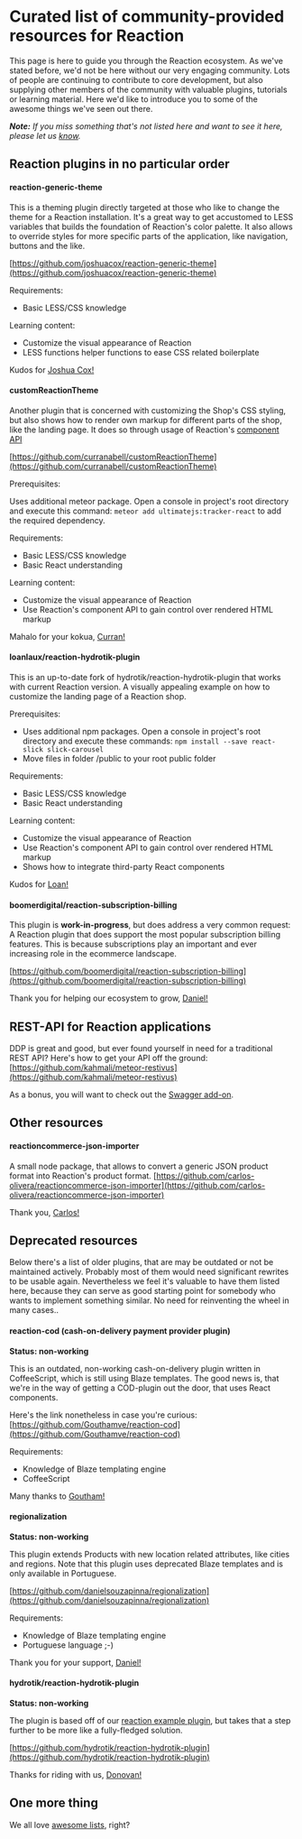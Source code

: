 # Curated list of community-provided resources for Reaction

This page is here to guide you through the Reaction ecosystem. As we've stated before, we'd not be here without our very engaging community. Lots of people are continuing to contribute to core development, but also supplying other members of the community with valuable plugins, tutorials or learning material. Here we'd like to introduce you to some of the awesome things we've seen out there.

_**Note:** If you miss something that's not listed here and want to see it here, please let us [know](mailto:hello@reactioncommerce.com)._

## Reaction plugins in no particular order

#### reaction-generic-theme

This is a theming plugin directly targeted at those who like to change the theme for a Reaction installation. It's a great way to get accustomed to LESS variables that builds the foundation of Reaction's color palette. It also allows to override styles for more specific parts of the application, like navigation, buttons and the like.

[https://github.com/joshuacox/reaction-generic-theme](https://github.com/joshuacox/reaction-generic-theme)

Requirements:
- Basic LESS/CSS knowledge

Learning content:
- Customize the visual appearance of Reaction
- LESS functions helper functions to ease CSS related boilerplate

Kudos for [Joshua Cox!](https://github.com/joshuacox)


#### customReactionTheme

Another plugin that is concerned with customizing the Shop's CSS styling, but also shows how to render own markup for different parts of the shop, like the landing page. It does so through usage of Reaction's [component API](http://api.docs.reactioncommerce.com/Components.html)

[https://github.com/curranabell/customReactionTheme](https://github.com/curranabell/customReactionTheme)


Prerequisites:

Uses additional meteor package. Open a console in project's root directory and execute this command: `meteor add ultimatejs:tracker-react` to add the required dependency.


Requirements:
- Basic LESS/CSS knowledge
- Basic React understanding

Learning content:
- Customize the visual appearance of Reaction
- Use Reaction's component API to gain control over rendered HTML markup

Mahalo for your kokua, [Curran!](https://github.com/curranabell)


#### loanlaux/reaction-hydrotik-plugin

This is an up-to-date fork of hydrotik/reaction-hydrotik-plugin that works with current Reaction version. A visually appealing example on how to customize the landing page of a Reaction shop.

Prerequisites:

- Uses additional npm packages. Open a console in project's root directory and execute these commands: `npm install --save react-slick slick-carousel`
- Move files in folder <plugin-dir>/public to your root public folder

Requirements:
- Basic LESS/CSS knowledge
- Basic React understanding

Learning content:
- Customize the visual appearance of Reaction
- Use Reaction's component API to gain control over rendered HTML markup
- Shows how to integrate third-party React components

Kudos for [Loan!](https://github.com/loanlaux)

#### boomerdigital/reaction-subscription-billing

This plugin is **work-in-progress**, but does address a very common request: A Reaction  plugin that does support the most popular subscription billing features. This is because subscriptions play an important and ever increasing role in the ecommerce landscape.

[https://github.com/boomerdigital/reaction-subscription-billing](https://github.com/boomerdigital/reaction-subscription-billing)

Thank you for helping our ecosystem to grow, [Daniel!](https://github.com/dhonig)

## REST-API for Reaction applications
DDP is great and good, but ever found yourself in need for a traditional REST API? Here's how to get your API off the ground:
[https://github.com/kahmali/meteor-restivus](https://github.com/kahmali/meteor-restivus)

As a bonus, you will want to check out the [Swagger add-on](https://github.com/apinf/restivus-swagger).


## Other resources

#### reactioncommerce-json-importer
A small node package, that allows to convert a generic JSON product format into Reaction's product format.
[https://github.com/carlos-olivera/reactioncommerce-json-importer](https://github.com/carlos-olivera/reactioncommerce-json-importer)

Thank you, [Carlos!](https://github.com/carlos-olivera)

## Deprecated resources
Below there's a list of older plugins, that are may be outdated or not be maintained actively. Probably most of them would need significant rewrites to be usable again. Nevertheless we feel it's valuable to have them listed here, because they can serve as good starting point for somebody who wants to implement something similar. No need for reinventing the wheel in many cases..



#### reaction-cod (cash-on-delivery payment provider plugin)
**Status: non-working**

This is an outdated, non-working cash-on-delivery plugin written in CoffeeScript, which is still using Blaze templates. The good news is, that we're in the way of getting a COD-plugin out the door, that uses React components.

Here's the link nonetheless in case you're curious:
[https://github.com/Gouthamve/reaction-cod](https://github.com/Gouthamve/reaction-cod)

Requirements:
- Knowledge of Blaze templating engine
- CoffeeScript

Many thanks to [Goutham!](https://github.com/Gouthamve)

#### regionalization

**Status: non-working**

This plugin extends Products with new location related attributes, like cities and regions. Note that this plugin uses deprecated Blaze templates and is only available in Portuguese.

[https://github.com/danielsouzapinna/regionalization](https://github.com/danielsouzapinna/regionalization)

Requirements:
- Knowledge of Blaze templating engine
- Portuguese language ;-)

Thank you for your support, [Daniel!](https://github.com/danielsouzapinn)


#### hydrotik/reaction-hydrotik-plugin

**Status: non-working**

The plugin is based off of our [reaction example plugin](https://github.com/reactioncommerce/reaction-example-plugin), but takes that a step further to be more like a fully-fledged solution.

[https://github.com/hydrotik/reaction-hydrotik-plugin](https://github.com/hydrotik/reaction-hydrotik-plugin)

Thanks for riding with us, [Donovan!](https://github.com/hydrotik)



## One more thing
We all love [awesome lists](https://github.com/iamchathu/awesome-reactioncommerce), right?
